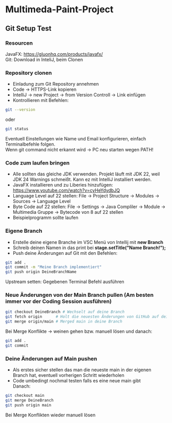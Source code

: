 # Multimeda-Paint-Project
## Git Setup Test
### Resourcen
JavaFX: https://gluonhq.com/products/javafx/  
Git: Download in InteliJ, beim Clonen

### Repository clonen
- Einladung zum Git Repository annehmen
- Code -> HTTPS-Link kopieren
- IntelliJ -> new Project -> from Version Controll -> Link einfügen
- Kontrollieren mit Befehlen:
```bash
git --version
```
oder
```bash
git status
```
Eventuell Einstellungen wie Name und Email konfigurieren, einfach Terminalbefehle folgen.  
Wenn git command nicht erkannt wird -> PC neu starten wegen PATH!

### Code zum laufen bringen
- Alle sollten das gleiche JDK verwenden. Projekt läuft mit JDK 22, weil JDK 24 Warnings schmeißt. Kann ez mit IntelliJ installiert werden.
- JavaFX installieren und zu Liberies hinzufügen: https://www.youtube.com/watch?v=cyHeYdydbJQ
- Language Level auf 22 stellen: File -> Project Structure -> Modules -> Sources -> Language Level
- Byte Code auf 22 stellen: File -> Settings -> Java Compliler -> Module -> Multimedia Gruppe -> Bytecode von 8 auf 22 stellen
- Beispielprogramm sollte laufen

### Eigene Branch
- Erstelle deine eigene Branche im VSC Menü von Intellij mit **new Branch**
- Schreib deinen Namen in das print bei **stage.setTitle("Name Branch!");**
- Push deine Änderungen auf Git mit den Befehlen:
```bash
git add .
git commit -m "Meine Branch implementiert"
git push origin DeineBranchName
```
Upstream setten: Gegebenen Terminal Befehl ausführen

### Neue Änderungen von der Main Branch pullen (Am besten immer vor der Coding Session ausführen)
```bash
git checkout DeineBranch # Wechselt auf deine Branch
git fetch origin      # Holt die neuesten Änderungen von GitHub auf deine lokale main
git merge origin/main # Merged main in deine Branch
```
Bei Merge Konflikte -> weinen gehen bzw. manuell lösen und danach:
```bash
git add .   
git commit 
```

### Deine Änderungen auf Main pushen
- Als erstes sicher stellen das man die neueste main in der eigenen Branch hat, eventuell vorherigen Schritt wiederholen  
- Code umbedingt nochmal testen falls es eine neue main gibt  
Danach:
```bash
git checkout main 
git merge DeineBranch
git push origin main
```
Bei Merge Konflikten wieder manuell lösen

